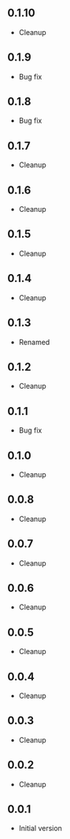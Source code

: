 ## 0.1.10

-   Cleanup

## 0.1.9

-   Bug fix

## 0.1.8

-   Bug fix

## 0.1.7

-   Cleanup

## 0.1.6

-   Cleanup

## 0.1.5

-   Cleanup

## 0.1.4

-   Cleanup

## 0.1.3

-   Renamed

## 0.1.2

-   Cleanup

## 0.1.1

-   Bug fix

## 0.1.0

-   Cleanup

## 0.0.8

-   Cleanup

## 0.0.7

-   Cleanup

## 0.0.6

-   Cleanup

## 0.0.5

-   Cleanup

## 0.0.4

-   Cleanup

## 0.0.3

-   Cleanup

## 0.0.2

-   Cleanup

## 0.0.1

-   Initial version
